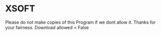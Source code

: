 # XSOFT
Please do not make copies of this Program if we dont allow it. Thanks for your fairness.
Download allowed = False
